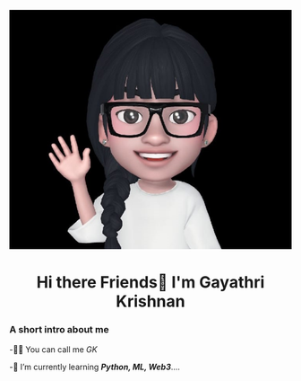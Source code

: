 ![My GitHub Profile Image](https://github.com/GK3077/GK3077/blob/main/GKProfile.jpeg)

<h1 align="center"> Hi there Friends👋 I'm Gayathri Krishnan </h1>

### A short intro about me
-👩‍💻 You can call me *GK*

-🌱 I’m currently learning ***Python, ML,  Web3***....

  



<!--
**GK3077/GK3077** is a ✨ _special_ ✨ repository because its `README.md` (this file) appears on your GitHub profile.

Here are some ideas to get you started:

- 🔭 I’m currently working on ...
- 🌱 I’m currently learning ...
- 👯 I’m looking to collaborate on ...
- 🤔 I’m looking for help with ...
- 💬 Ask me about ...
- 📫 How to reach me: ...
- 😄 Pronouns: ...
- ⚡ Fun fact: ...
-->
